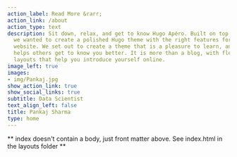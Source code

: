 ```yaml
---
action_label: Read More &rarr;
action_link: /about
action_type: text
description: Sit down, relax, and get to know Hugo Apéro. Built on top of Blogophonic,
  we wanted to create a polished Hugo theme with the right features for a true personal
  website. We set out to create a theme that is a pleasure to learn, and one that
  helps others get to know you better. It is more than a blog, with flexible custom
  layouts that help you introduce yourself online.
image_left: true
images:
- img/Pankaj.jpg
show_action_link: true
show_social_links: true
subtitle: Data Scientist
text_align_left: false
title: Pankaj Sharma
type: home
---
```


** index doesn't contain a body, just front matter above.
See index.html in the layouts folder **
